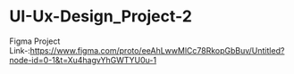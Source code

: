 # UI-Ux-Design_Project-2
Figma Project Link-:https://www.figma.com/proto/eeAhLwwMlCc78RkopGbBuv/Untitled?node-id=0-1&t=Xu4hagvYhGWTYU0u-1
